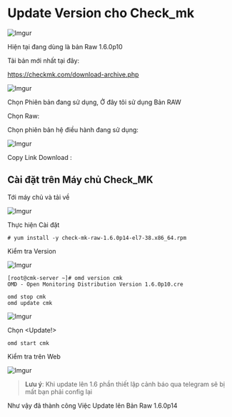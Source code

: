 # Update Version cho Check_mk

![Imgur](https://i.imgur.com/atvyQNc.png)

Hiện tại đang dùng là bản Raw 1.6.0p10

Tải bản mới nhất tại đây: 

https://checkmk.com/download-archive.php

![Imgur](https://i.imgur.com/NODlCAQ.png)

Chọn Phiên bản đang sử dụng, Ở đây tôi sử dụng Bản RAW 

Chọn Raw:

Chọn phiên bản hệ điều hành đang sử dụng:

![Imgur](https://i.imgur.com/287jPus.png)

Copy Link Download :

## Cài đặt trên Máy chủ Check_MK

Tới máy chủ và tải về

![Imgur](https://i.imgur.com/QrI490V.png)

Thực hiện Cài đặt

`# yum install -y check-mk-raw-1.6.0p14-el7-38.x86_64.rpm`

Kiểm tra Version

![Imgur](https://i.imgur.com/O4R5NbL.png)

```
[root@cmk-server ~]# omd version cmk
OMD - Open Monitoring Distribution Version 1.6.0p10.cre
```

```
omd stop cmk
omd update cmk
```



![Imgur](https://i.imgur.com/3GEiF56.png)

Chọn <Update!> 

`omd start cmk`

Kiểm tra trên Web 

![Imgur](https://i.imgur.com/hZVZMCT.png)

>**Lưu ý**: Khi update lên 1.6 phần thiết lập cảnh báo qua telegram sẽ bị mất bạn phải config lại

Như vậy đã thành công Việc Update lên Bản Raw 1.6.0p14

